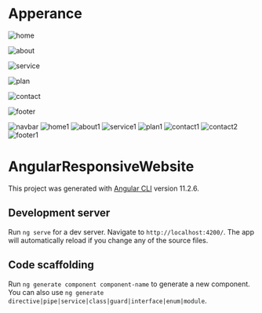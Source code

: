 # Apperance

![home](https://user-images.githubusercontent.com/63346368/117680637-058b9800-b1ba-11eb-9601-043294aa4b63.png)

![about](https://user-images.githubusercontent.com/63346368/117680689-120ff080-b1ba-11eb-9f54-a1b81a754d9a.png)

![service](https://user-images.githubusercontent.com/63346368/117680796-2b18a180-b1ba-11eb-994a-aa9cf9ce886f.png)

![plan](https://user-images.githubusercontent.com/63346368/117680807-2e139200-b1ba-11eb-83c9-92070cd8db07.png)

![contact](https://user-images.githubusercontent.com/63346368/117680837-3370dc80-b1ba-11eb-9927-61bfe1348566.png)

![footer](https://user-images.githubusercontent.com/63346368/117680862-3a97ea80-b1ba-11eb-86d5-100284e0469b.png)

![navbar](https://user-images.githubusercontent.com/63346368/117682107-69fb2700-b1bb-11eb-8fcd-2bad35ea631b.png) ![home1](https://user-images.githubusercontent.com/63346368/117682022-56e85700-b1bb-11eb-98f1-9a8ebb51120e.png) ![about1](https://user-images.githubusercontent.com/63346368/117682070-5fd92880-b1bb-11eb-9f6c-0cd75c37311c.png) ![service1](https://user-images.githubusercontent.com/63346368/117682147-71223500-b1bb-11eb-8835-4e92f3465e62.png) ![plan1](https://user-images.githubusercontent.com/63346368/117682175-77b0ac80-b1bb-11eb-87e8-7792d85b64ba.png) ![contact1](https://user-images.githubusercontent.com/63346368/117682225-839c6e80-b1bb-11eb-8e6a-240e92b0a5f2.png) ![contact2](https://user-images.githubusercontent.com/63346368/117682315-99aa2f00-b1bb-11eb-99b3-abfe13c03dc5.png) ![footer1](https://user-images.githubusercontent.com/63346368/117682262-8ac37c80-b1bb-11eb-9f72-fa31499b3969.png)

# AngularResponsiveWebsite

This project was generated with [Angular CLI](https://github.com/angular/angular-cli) version 11.2.6.

## Development server

Run `ng serve` for a dev server. Navigate to `http://localhost:4200/`. The app will automatically reload if you change any of the source files.

## Code scaffolding

Run `ng generate component component-name` to generate a new component. You can also use `ng generate directive|pipe|service|class|guard|interface|enum|module`.
